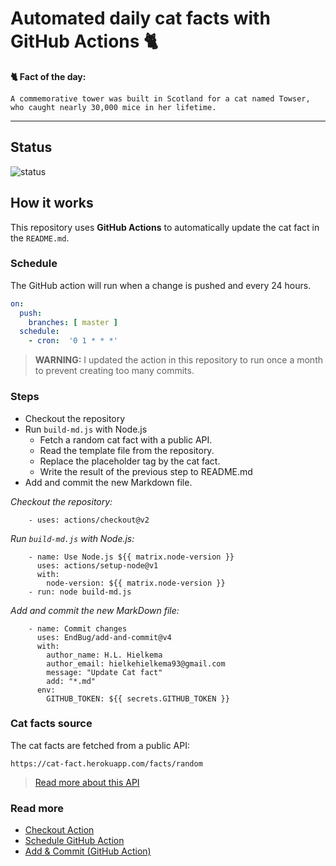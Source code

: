 # Automated daily cat facts with GitHub Actions 🐈

**🐈 Fact of the day:**
```
A commemorative tower was built in Scotland for a cat named Towser, who caught nearly 30,000 mice in her lifetime.
```

---

## Status
![status](https://github.com/hlhielkema/cat_facts_readme/workflows/Automated%20update%20README/badge.svg)

## How it works
This repository uses **GitHub Actions** to automatically update the cat fact in the `README.md`.

### Schedule
The GitHub action will run when a change is pushed and every 24 hours.

``` yaml
on:
  push:
    branches: [ master ]  
  schedule: 
    - cron:  '0 1 * * *'
```
> **WARNING:** I updated the action in this repository to run once a month to prevent creating too many commits.

### Steps
- Checkout the repository
- Run `build-md.js` with Node.js  
  - Fetch a random cat fact with a public API.
  - Read the template file from the repository.
  - Replace the placeholder tag by the cat fact.
  - Write the result of the previous step to README.md
- Add and commit the new Markdown file.

*Checkout the repository:*
```
    - uses: actions/checkout@v2
```

*Run `build-md.js` with Node.js:*
```
    - name: Use Node.js ${{ matrix.node-version }}    
      uses: actions/setup-node@v1
      with:
        node-version: ${{ matrix.node-version }}        
    - run: node build-md.js    
```

*Add and commit the new MarkDown file:*
```
    - name: Commit changes
      uses: EndBug/add-and-commit@v4
      with:
        author_name: H.L. Hielkema
        author_email: hielkehielkema93@gmail.com
        message: "Update Cat fact"
        add: "*.md"
      env:
        GITHUB_TOKEN: ${{ secrets.GITHUB_TOKEN }}
```

### Cat facts source
The cat facts are fetched from a public API:

```
https://cat-fact.herokuapp.com/facts/random
```
> [Read more about this API](https://alexwohlbruck.github.io/cat-facts/docs/endpoints/facts.html)

### Read more

- [Checkout Action](https://github.com/actions/checkout)
- [Schedule GitHub Action](https://docs.github.com/en/actions/reference/events-that-trigger-workflows#schedule)
- [Add & Commit (GitHub Action)](https://github.com/marketplace/actions/add-commit)
